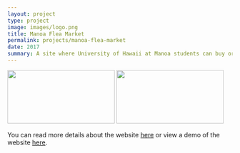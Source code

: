 ```yaml
---
layout: project
type: project
image: images/logo.png
title: Manoa Flea Market
permalink: projects/manoa-flea-market
date: 2017
summary: A site where University of Hawaii at Manoa students can buy or sell items to their classmates
---
```

<img width="240x" height="120px" src="https://manoa-flea-market.github.io/images/LandingPage 7.17.42 PM.png"> <img width="240px" height="120px" src="https://manoa-flea-market.github.io/images/Homepage.png">


You can read more details about the website [here](https://manoa-flea-market.github.io/) or view a demo of the website [here](https://manoa-flea-market.meteorapp.com).
